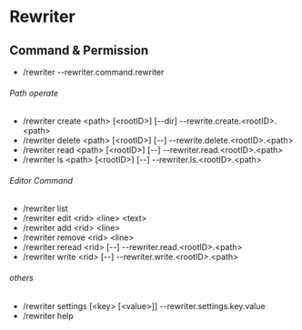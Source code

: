 # Rewriter

## Command & Permission
* /rewriter --rewriter.command.rewriter  
###### Path operate
* /rewriter create \<path> \[\<rootID>] \[--dir] --rewrite.create.\<rootID>.\<path>
* /rewriter delete \<path> \[\<rootID>] \[--] --rewrite.delete.\<rootID>.\<path>
* /rewriter read \<path> \[\<rootID>] \[--] --rewriter.read.\<rootID>.\<path>
* /rewriter ls \<path> \[\<rootID>] \[--] --rewriter.ls.\<rootID>.\<path>
###### Editor Command
* /rewriter list
* /rewriter edit \<rid> \<line> \<text>
* /rewriter add \<rid> \<line>
* /rewriter remove \<rid> \<line>
* /rewriter reread \<rid> \[--] --rewriter.read.\<rootID>.\<path>
* /rewriter write \<rid> \[--] --rewriter.write.\<rootID>.\<path>
###### others
* /rewriter settings \[\<key> \[\<value>]] --rewriter.settings.key.value
* /rewriter help